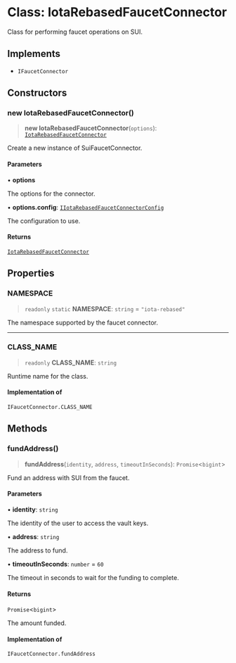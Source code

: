 # Class: IotaRebasedFaucetConnector

Class for performing faucet operations on SUI.

## Implements

- `IFaucetConnector`

## Constructors

### new IotaRebasedFaucetConnector()

> **new IotaRebasedFaucetConnector**(`options`): [`IotaRebasedFaucetConnector`](IotaRebasedFaucetConnector.md)

Create a new instance of SuiFaucetConnector.

#### Parameters

• **options**

The options for the connector.

• **options.config**: [`IIotaRebasedFaucetConnectorConfig`](../interfaces/IIotaRebasedFaucetConnectorConfig.md)

The configuration to use.

#### Returns

[`IotaRebasedFaucetConnector`](IotaRebasedFaucetConnector.md)

## Properties

### NAMESPACE

> `readonly` `static` **NAMESPACE**: `string` = `"iota-rebased"`

The namespace supported by the faucet connector.

***

### CLASS\_NAME

> `readonly` **CLASS\_NAME**: `string`

Runtime name for the class.

#### Implementation of

`IFaucetConnector.CLASS_NAME`

## Methods

### fundAddress()

> **fundAddress**(`identity`, `address`, `timeoutInSeconds`): `Promise`\<`bigint`\>

Fund an address with SUI from the faucet.

#### Parameters

• **identity**: `string`

The identity of the user to access the vault keys.

• **address**: `string`

The address to fund.

• **timeoutInSeconds**: `number` = `60`

The timeout in seconds to wait for the funding to complete.

#### Returns

`Promise`\<`bigint`\>

The amount funded.

#### Implementation of

`IFaucetConnector.fundAddress`

